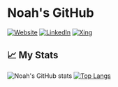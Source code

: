 # Noah's GitHub

[![Website](https://img.shields.io/website?style=for-the-badge&logo=jekyll&logoColor=whiteup_message=noahsk.de&url=https%3A%2F%2Fnoahsk.de)](https://noahsk.de)
[![LinkedIn](https://img.shields.io/badge/LinkedIn-Noah%20Skrzypczyk-informational?style=for-the-badge&logo=linkedin&logoColor=white)](https://www.linkedin.com/in/noah-skrzypczyk-ba7b67191)
[![Xing](https://img.shields.io/badge/Xing-Noah%20Skrzypczyk-informational?style=for-the-badge&logo=xing&logoColor=white)](https://www.xing.com/profile/Noah_Skrzypczyk)

## 📈 My Stats

![Noah's GitHub stats](https://github-readme-stats.vercel.app/api?username=nskrzypczyk&show_icons=true&theme=react)
[![Top Langs](https://github-readme-stats.vercel.app/api/top-langs/?username=nskrzypczyk&layout=compact&theme=react)](https://github.com/nskrzypczyk)

<!--
**nskrzypczyk/nskrzypczyk** is a ✨ _special_ ✨ repository because its `README.md` (this file) appears on your GitHub profile.

Here are some ideas to get you started:

- 🔭 I’m currently working on ...
- 🌱 I’m currently learning ...
- 👯 I’m looking to collaborate on ...
- 🤔 I’m looking for help with ...
- 💬 Ask me about ...
- 📫 How to reach me: ...
- 😄 Pronouns: ...
- ⚡ Fun fact: ...
-->
